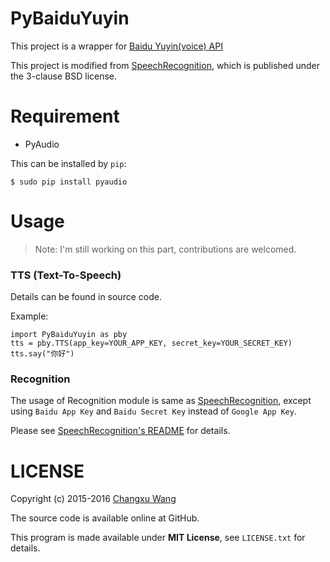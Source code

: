 PyBaiduYuyin
============

This project is a wrapper for [Baidu Yuyin(voice) API](http://yuyin.baidu.com/)

This project is modified from [SpeechRecognition](https://github.com/Uberi/speech_recognition), which is published under the 3-clause BSD license.
    
Requirement
===========

+ PyAudio

This can be installed by `pip`:

~~~{shell}
$ sudo pip install pyaudio
~~~

Usage
=====

> Note: I'm still working on this part, contributions are welcomed.

### TTS (Text-To-Speech)

Details can be found in source code.

Example: 

~~~{python}
import PyBaiduYuyin as pby
tts = pby.TTS(app_key=YOUR_APP_KEY, secret_key=YOUR_SECRET_KEY)
tts.say("你好")
~~~

### Recognition

The usage of Recognition module is same as [SpeechRecognition](https://github.com/Uberi/speech_recognition), except using `Baidu App Key` and `Baidu Secret Key` instead of `Google App Key`.

Please see [SpeechRecognition's README](https://github.com/Uberi/speech_recognition/blob/master/README.rst) for details.

LICENSE
=======
Copyright (c) 2015-2016 [Changxu Wang](changxu.wang)

The source code is available online at GitHub.

This program is made available under **MIT License**, see `LICENSE.txt` for details.